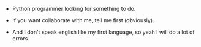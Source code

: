 - Python programmer looking for something to do.

- If you want collaborate with me, tell me first (obviously).

- And I don't speak english like my first language, so yeah I will do a lot of errors.
